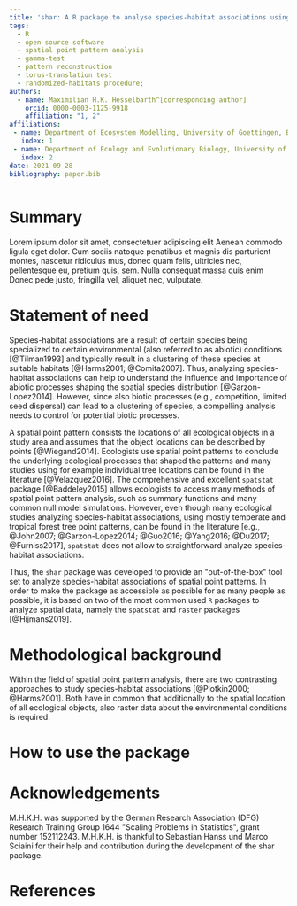 ```yaml
---
title: 'shar: A R package to analyse species-habitat associations using point pattern analysis'
tags:
  - R
  - open source software
  - spatial point pattern analysis
  - gamma-test
  - pattern reconstruction
  - torus-translation test
  - randomized-habitats procedure;
authors:
  - name: Maximilian H.K. Hesselbarth^[corresponding author]
    orcid: 0000-0003-1125-9918
    affiliation: "1, 2"
affiliations:
 - name: Department of Ecosystem Modelling, University of Goettingen, Buesgenweg 4, 37077, Goettingen
   index: 1
 - name: Department of Ecology and Evolutionary Biology, University of Michigan, 1105 N University Ave, Ann Arbor, Michigan 48109, USA
   index: 2
date: 2021-09-28
bibliography: paper.bib
---
```


# Summary

Lorem ipsum dolor sit amet, consectetuer adipiscing elit Aenean commodo ligula eget dolor.
Cum sociis natoque penatibus et magnis dis parturient montes, nascetur ridiculus mus, donec quam felis, ultricies nec, pellentesque eu, pretium quis, sem.
Nulla consequat massa quis enim Donec pede justo, fringilla vel, aliquet nec, vulputate.

# Statement of need

Species-habitat associations are a result of certain species being specialized to certain environmental (also referred to as abiotic) conditions [@Tilman1993] and typically result in a clustering of these species at suitable habitats [@Harms2001; @Comita2007].
Thus, analyzing species-habitat associations can help to understand the influence and importance of abiotic processes shaping the spatial species distribution [@Garzon-Lopez2014].
However, since also biotic processes (e.g., competition, limited seed dispersal) can lead to a clustering of species, a compelling analysis needs to control for potential biotic processes.

A spatial point pattern consists the locations of all ecological objects in a study area and assumes that the object locations can be described by points [@Wiegand2014].
Ecologists use spatial point patterns to conclude the underlying ecological processes that shaped the patterns and many studies using for example individual tree locations can be found in the literature [@Velazquez2016].
The comprehensive and excellent `spatstat` package [@Baddeley2015] allows ecologists to access many methods of spatial point pattern analysis, such as summary functions and many common null model simulations.
However, even though many ecological studies analyzing species-habitat associations, using mostly temperate and tropical forest tree point patterns, can be found in the literature [e.g., @John2007; @Garzon-Lopez2014; @Guo2016; @Yang2016; @Du2017; @Furniss2017], `spatstat` does not allow to straightforward analyze species-habitat associations.

Thus, the `shar` package was developed to provide an "out-of-the-box" tool set to analyze species-habitat associations of spatial point patterns.
In order to make the package as accessible as possible for as many people as possible, it is based on two of the most common used `R` packages to analyze spatial data, namely the `spatstat` and `raster` packages [@Hijmans2019].

# Methodological background

Within the field of spatial point pattern analysis, there are two contrasting approaches to study species-habitat associations [@Plotkin2000; @Harms2001].
Both have in common that additionally to the spatial location of all ecological objects, also raster data about the environmental conditions is required.

# How to use the package

# Acknowledgements

M.H.K.H. was supported by the German Research Association (DFG) Research Training Group 1644 "Scaling Problems in Statistics", grant number 152112243.
M.H.K.H. is thankful to Sebastian Hanss und Marco Sciaini for their help and contribution during the development of the shar package.

# References
